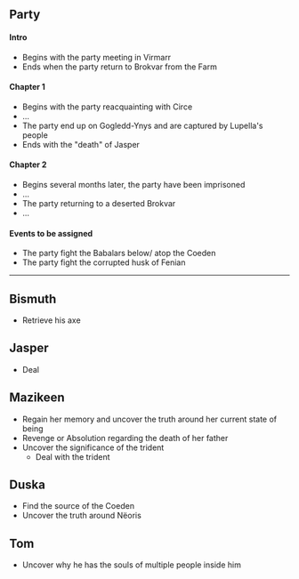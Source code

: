 ## Party
#### Intro
- Begins with the party meeting in Virmarr
- Ends when the party return to Brokvar from the Farm
#### Chapter 1
- Begins with the party reacquainting with Circe
- ...
- The party end up on Gogledd-Ynys and are captured by Lupella's people
- Ends with the "death" of Jasper
#### Chapter 2
- Begins several months later, the party have been imprisoned
- ...
- The party returning to a deserted Brokvar
- ...

#### Events to be assigned
- The party fight the Babalars below/ atop the Coeden
- The party fight the corrupted husk of Fenian

---
## Bismuth
- Retrieve his axe

## Jasper
- Deal

## Mazikeen
- Regain her memory and uncover the truth around her current state of being
- Revenge or Absolution regarding the death of her father
- Uncover the significance of the trident
	- Deal with the trident

## Duska
- Find the source of the Coeden
- Uncover the truth around Nëoris

## Tom
- Uncover why he has the souls of multiple people inside him
